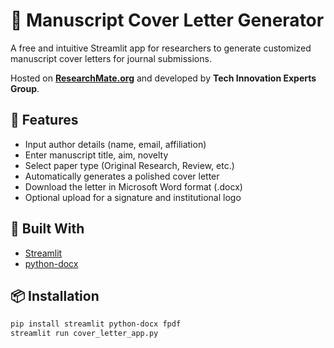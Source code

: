 # 📄 Manuscript Cover Letter Generator

A free and intuitive Streamlit app for researchers to generate customized manuscript cover letters for journal submissions.

Hosted on **[ResearchMate.org](https://www.researchmate.org)** and developed by **Tech Innovation Experts Group**.

## 🚀 Features

- Input author details (name, email, affiliation)
- Enter manuscript title, aim, novelty
- Select paper type (Original Research, Review, etc.)
- Automatically generates a polished cover letter
- Download the letter in Microsoft Word format (.docx)
- Optional upload for a signature and institutional logo

## 🧪 Built With

- [Streamlit](https://streamlit.io/)
- [python-docx](https://python-docx.readthedocs.io/)

## 📦 Installation

```bash
pip install streamlit python-docx fpdf
streamlit run cover_letter_app.py
